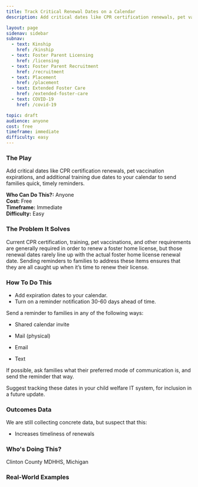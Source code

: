 ```yaml
---
title: Track Critical Renewal Dates on a Calendar
description: Add critical dates like CPR certification renewals, pet vaccination expirations, and additional training due dates to your calendar to send families quick, timely reminders.

layout: page
sidenav: sidebar
subnav:
  - text: Kinship
    href: /kinship
  - text: Foster Parent Licensing
    href: /licensing
  - text: Foster Parent Recruitment
    href: /recruitment
  - text: Placement
    href: /placement
  - text: Extended Foster Care
    href: /extended-foster-care
  - text: COVID-19
    href: /covid-19

topic: draft
audience: anyone
cost: free
timeframe: immediate
difficulty: easy
---
```



### The Play

Add critical dates like CPR certification renewals, pet vaccination expirations, and additional training due dates to your calendar to send families quick, timely reminders.

**Who Can Do This?:**
Anyone<br />
**Cost:**
Free<br />
**Timeframe:**
Immediate<br />
**Difficulty:**
Easy<br />

### The Problem It Solves

Current CPR certification, training, pet vaccinations, and other requirements are generally required in order to renew a foster home license, but those renewal dates rarely line up with the actual foster home license renewal date. Sending reminders to families to address these items ensures that they are all caught up when it’s time to renew their license.

### How To Do This

* Add expiration dates to your calendar. 
* Turn on  a reminder notification 30-60 days ahead of time.

Send a reminder to families in any of the following ways: 
 
* Shared calendar invite

* Mail (physical)

* Email 

* Text

If possible, ask families what their preferred mode of communication is, and send the reminder that way. 

Suggest tracking these dates in your child welfare IT system, for inclusion in a future update.

### Outcomes Data

We are still collecting concrete data, but suspect that this:

* Increases timeliness of renewals

### Who's Doing This?

Clinton County MDHHS, Michigan

### Real-World Examples